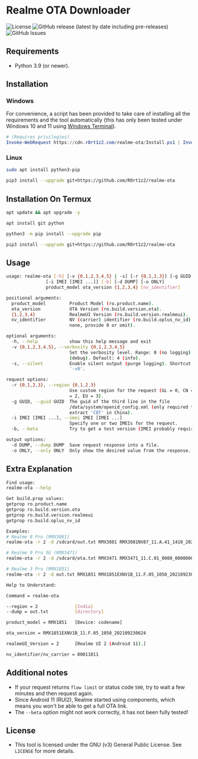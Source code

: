 # Realme OTA Downloader
![License](https://img.shields.io/github/license/R0rt1z2/realme-ota)
![GitHub release (latest by date including pre-releases)](https://img.shields.io/github/v/release/R0rt1z2/realme-ota?include_prereleases)
![GitHub Issues](https://img.shields.io/github/issues-raw/R0rt1z2/realme-ota?color=red)

## Requirements
* Python 3.9 (or newer).

## Installation
### Windows
For convenience, a script has been provided to take care of installing all the requirements and the tool automatically (this has only been tested under Windows 10 and 11 using [Windows Terminal](https://github.com/microsoft/terminal)).
```powershell
# (Requires privilegies)
Invoke-WebRequest https://cdn.r0rt1z2.com/realme-ota/Install.ps1 | Invoke-Expression
```

### Linux
```bash
sudo apt install python3-pip
```
```bash
pip3 install --upgrade git+https://github.com/R0rt1z2/realme-ota
```

## Installation On Termux
```bash
apt update && apt upgrade -y
```
```bash
apt install git python
```
```bash
python3 -m pip install --upgrade pip
```
```bash
pip3 install --upgrade git+https://github.com/R0rt1z2/realme-ota
```

## Usage
```bash
usage: realme-ota [-h] [-v {0,1,2,3,4,5} | -s] [-r {0,1,2,3}] [-g GUID]
               [-i IMEI [IMEI ...]] [-b] [-d DUMP] [-o ONLY]
               product_model ota_version {1,2,3,4} [nv_identifier]

positional arguments:
  product_model         Product Model (ro.product.name).
  ota_version           OTA Version (ro.build.version.ota).
  {1,2,3,4}             RealmeUI Version (ro.build.version.realmeui).
  nv_identifier         NV (carrier) identifier (ro.build.oplus_nv_id) (if
                        none, provide 0 or omit).

optional arguments:
  -h, --help            show this help message and exit
  -v {0,1,2,3,4,5}, --verbosity {0,1,2,3,4,5}
                        Set the verbosity level. Range: 0 (no logging) to 5
                        (debug). Default: 4 (info).
  -s, --silent          Enable silent output (purge logging). Shortcut for
                        '-v0'.

request options:
  -r {0,1,2,3}, --region {0,1,2,3}
                        Use custom region for the request (GL = 0, CN = 1, IN
                        = 2, EU = 3).
  -g GUID, --guid GUID  The guid of the third line in the file
                        /data/system/openid_config.xml (only required to
                        extract 'CBT' in China).
  -i IMEI [IMEI ...], --imei IMEI [IMEI ...]
                        Specify one or two IMEIs for the request.
  -b, --beta            Try to get a test version (IMEI probably required).

output options:
  -d DUMP, --dump DUMP  Save request response into a file.
  -o ONLY, --only ONLY  Only show the desired value from the response.
```

## Extra Explanation
```bash
Find usage:
realme-ota --help
```
```bash
Get build.prop values:
getprop ro.product.name
getprop ro.build.version.ota
getprop ro.build.version.realmeui
getprop ro.build.oplus_nv_id
```
```bash
Examples:
# Realme 8 Pro (RMX3081)
realme-ota -r 2 -d /sdcard/out.txt RMX3081 RMX3081NV87_11.A.41_1410_202108181828 2 0
```
```bash
# Realme 9 Pro 5G (RMX3471)
realme-ota -r 2 -d /sdcard/ota.txt RMX3471 RMX3471_11.C.01_0000_000000000000 3 0
```
```bash
# Realme 3 Pro (RMX1851)
realme-ota -r 2 -d out.txt RMX1851 RMX1851EXNV1B_11.F.05_1050_202109230624 2 00011011

Help to Understand:

Command = realme-ota

--region = 2              [India]
--dump = out.txt          [directory]

product_model = RMX1851   [Device: codename]

ota_version = RMX1851EXNV1B_11.F.05_1050_202109230624  

realmeUI_Version = 2      [Realme UI 2 (Android 11).]

nv_identifier/nv_carrier = 00011011
```

## Additional notes
* If your request returns `flow limit` or status code `500`, try to wait a few minutes and then request again.
* Since Android 11 (RUI2), Realme started using components, which means you won't be able to get a full OTA link.
* The `--beta` option might not work correctly, it has not been fully tested!

## License
* This tool is licensed under the GNU (v3) General Public License. See `LICENSE` for more details.
